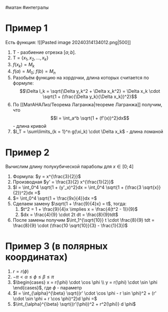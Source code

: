 #матан #интегралы 
# Пример 1
Есть функция: 
![[Pasted image 20240314134012.png|500]]

1. T - разбиение отрезка $[a; b]$.
2. T = $\{ x_1, x_2, \dots, x_k\}$
3. $f(x_k) = M_k$
4. $f(a) = M_0; \ f(b) = M_n$
5. Разобьём функцию на хордочки, длина которых считается по формуле: $$\Delta l_k = \sqrt{\Delta y_k^2 + \Delta x_k^2} = \Delta x_k \cdot \sqrt{1 + (\frac{\Delta y_k}{\Delta x_k})^2}$$
6. По [[МатАНАЛиз/Теорема Лагранжа|теореме Лагранжа]] получим, что $$l = \int_a^b \sqrt{1 + (f'(x))^2}dx$$ - длина кривой
7. $l_T = \sum\limits_{k = 1}^n g(\xi_k) \cdot \Delta x_k$ - длина ломаной
# Пример 2
Вычислим длину полукубической параболы для $x \in [0; 4]$
1. Формула: $y = x^{\frac{3}{2}}$
2. Производная $y' = \frac{3}{2} x^{\frac{1}{2}}$
3. $l = \int_0^4 \sqrt{1 + (y'_x)^2}dx = \int_0^4 \sqrt{1 + (\frac{3 \sqrt{x}}{2})^2}dx =$
4. $= \int_0^4 \sqrt{1 + \frac{9x}{4}}dx =$
5. Сделаем замену $\sqrt{1 + \frac{9}{4}x} = t$, тогда:
	1. $t^2 = 1 + \frac{9}{4}x \implies x = \frac{4(t^2 - 1)}{9}$
	2. $dx = \frac{4}{9} \cdot 2t dt = \frac{8}{9}tdt$
6. После замены получим $\int_1^{\sqrt{10}} t \cdot \frac{8}{9} tdt = \frac{8}{9} \cdot (\frac{10 \sqrt{10}}{3} - \frac{1}{3})$
# Пример 3 (в полярных координатах)
1. $r = r(\phi)$
2. $-\pi < \alpha \leq \phi \leq \beta \leq \pi$
3. $\begin{cases} x = r(\phi) \cdot \cos \phi \\ y = r(\phi) \cdot \sin \phi \end{cases}$, где $\phi$ - параметр
4. $l = \int_{\alpha}^{\beta} \sqrt{(r' \cdot \cos \phi - r \sin \phi)^2 + (r' \cdot \sin \phi + r \cos \phi)^2}d \phi =$
5. $\int_{\alpha}^{\beta} \sqrt{(r'(\phi))^2 + r^2(\phi)} d \phi$